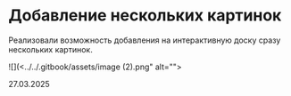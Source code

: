 # Добавление нескольких картинок

Реализовали возможность добавления на интерактивную доску сразу нескольких картинок.

![](<../../.gitbook/assets/image (2).png" alt=""><figcaption></figcaption></figure>

27.03.2025
